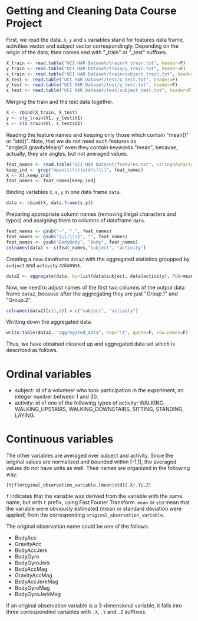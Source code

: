 

Getting and Cleaning Data Course Project
==================

First, we read the data. `X`, `y` and `s` variables stand for features data frame, activities vector and subject vector correspondingly. Depending on the origin of the data, their names end with "_train" or "_test" suffixes.

```r
X_train <- read.table("UCI HAR Dataset/train/X_train.txt", header=F)
y_train <- read.table("UCI HAR Dataset/train/y_train.txt", header=F)
s_train <- read.table("UCI HAR Dataset/train/subject_train.txt", header=F)
X_test <- read.table("UCI HAR Dataset/test/X_test.txt", header=F)
y_test <- read.table("UCI HAR Dataset/test/y_test.txt", header=F)
s_test <- read.table("UCI HAR Dataset/test/subject_test.txt", header=F)
```

Merging the train and the test data together.

```r
X <- rbind(X_train, X_test)
y <- c(y_train$V1, y_test$V1)
s <- c(s_train$V1, s_test$V1)
```

Reading the feature names and keeping only those which contain "mean()" or "std()". Note, that we do not need such features as "angle(X,gravityMean)" even they contain keywords "mean", because, actually, they are angles, but not averaged values.

```r
feat_names <- read.table("UCI HAR Dataset/features.txt", stringsAsFactors=F)$V2
keep_ind <- grep("mean\\(\\)|std\\(\\)", feat_names)
X <- X[,keep_ind]
feat_names <- feat_names[keep_ind]
```

Binding variables `X`, `s`, `y` in one data frame `data`. 

```r
data <- cbind(X, data.frame(s,y))
```

Preparing appropriate column names (removing illegal characters and typos) and assigning them to columns of dataframe `data`.

```r
feat_names <- gsub("-", ".", feat_names)
feat_names <- gsub("[\\(\\)]", "", feat_names)
feat_names <- gsub("BodyBody", "Body", feat_names)
colnames(data) <- c(feat_names,"subject", "activity")
```

Creating a new dataframe `data2` with the aggregated statistics groupped by `sudject` and `activity` columns.

```r
data2 <- aggregate(data, by=list(data$subject, data$activity), FUN=mean)
```

Now, we need to adjust names of the first two columns of the output data frame `data2`, because after the aggregating they are just "Group.1" and "Group.2".

```r
colnames(data2)[c(1,2)] = c("subject", "activity")
```

Writting down the aggregated data.

```r
write.table(data2, "aggregated_data", sep="\t", quote=F, row.names=F)
```

Thus, we have obtained cleaned up and aggregated data set which is described as follows.

Ordinal variables
======

- subject: id of a volunteer who took participation in the experiment, an integer number between 1 and 30.
- activity: id of one of the following types of activity: WALKING, WALKING_UPSTAIRS, WALKING_DOWNSTAIRS, SITTING, STANDING, LAYING.


Continuous variables
======

The other variables are averaged over subject and activity. Since the original values are normalized and bounded within [-1,1], the averaged values do not have units as well. Their names are organized in the following way:
```
[t|f]original_observation_variable.[mean|std][.X|.Y|.Z]
```

`f` indicates that the variable was derived from the variable with the same name, but with `t` prefix, using Fast Fourier Transform. `mean` or `std` mean that the variable were obviously estimated (mean or standard deviation were applied) from the corresponding `original_observation_variable`.

The original observation name could be one of the follows:

- BodyAcc
- GravityAcc
- BodyAccJerk
- BodyGyro
- BodyGyroJerk
- BodyAccMag
- GravityAccMag
- BodyAccJerkMag
- BodyGyroMag
- BodyGyroJerkMag

If an original observation variable is a 3-dimensional variable, it falls into three correspondind variables with `.X`, `.Y` and `.Z` suffixies.
